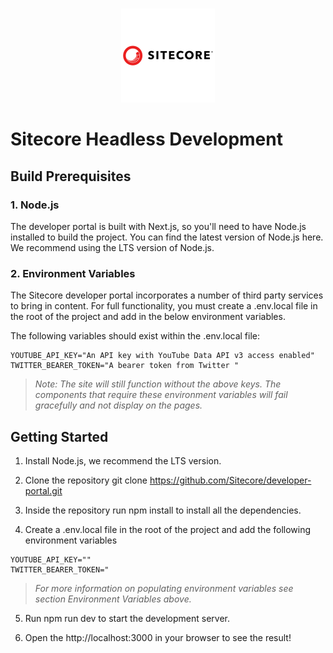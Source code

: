 <p align="center">
   <br/>
   <a href="https://developers.sitecore.com/contribute" target="_blank"><img width="150px" src="/src/assets/sitecore.png" /></a>
   <h1>Sitecore Headless Development</h1>
   </p>
  
  

## Build Prerequisites

### 1. Node.js

The developer portal is built with Next.js, so you'll need to have Node.js installed to build the project. You can find the latest version of Node.js here. We recommend using the LTS version of Node.js.

### 2. Environment Variables

The Sitecore developer portal incorporates a number of third party services to bring in content. For full functionality, you must create a .env.local file in the root of the project and add in the below environment variables.

The following variables should exist within the .env.local file:
```
YOUTUBE_API_KEY="An API key with YouTube Data API v3 access enabled"
TWITTER_BEARER_TOKEN="A bearer token from Twitter "

```
> _Note: The site will still function without the above keys. The components that require these environment variables will fail gracefully and not display on the pages._

## Getting Started

1. Install Node.js, we recommend the LTS version.

2. Clone the repository git clone https://github.com/Sitecore/developer-portal.git

3. Inside the repository run npm install to install all the dependencies.

4. Create a .env.local file in the root of the project and add the following environment variables
```
YOUTUBE_API_KEY=""
TWITTER_BEARER_TOKEN="

```
> _For more information on populating environment variables see section Environment Variables above._

5. Run npm run dev to start the development server.

6. Open the http://localhost:3000 in your browser to see the result!



